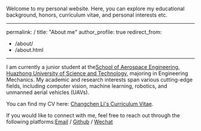Welcome to my personal website. Here, you can explore my educational background, honors, curriculum vitae, and personal interests etc.

---
permalink: /
title: "About me"
author_profile: true
redirect_from: 
  - /about/
  - /about.html
---


I am currently a junior student at the[School of Aerospace Engineering](https://ae.hust.edu.cn/), [Huazhong University of Science and Technology](https://www.hust.edu.cn/), majoring in Engineering Mechanics. My academic and research interests span various cutting-edge fields, including computer vision, machine learning, robotics, and unmanned aerial vehicles (UAVs).

You can find my CV here: [Changchen Li's Curriculum Vitae](../assets/Curriculum_Vitae.pdf).

If you would like to connect with me, feel free to reach out through the following platforms:[Email](mailto:changchen_li@hust.edu.cn) / [Github](https://github.com/changchenli) / [Wechat](../images/wechat.jpg)

